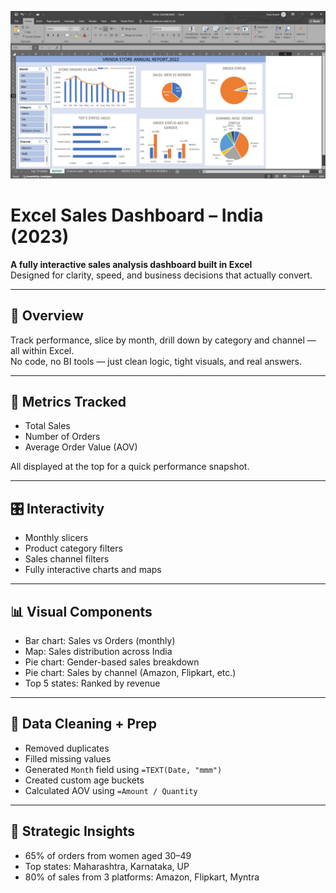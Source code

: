 <p align="center">
  <a href="dashboard.jpeg" target="_blank">
    <img src="dashboard.jpeg" alt="Excel Sales Dashboard" width="800"/>
  </a>
</p>

# Excel Sales Dashboard – India (2023)

**A fully interactive sales analysis dashboard built in Excel**  
Designed for clarity, speed, and business decisions that actually convert.

---

## 🚀 Overview

Track performance, slice by month, drill down by category and channel — all within Excel.  
No code, no BI tools — just clean logic, tight visuals, and real answers.

---

## 📌 Metrics Tracked

- Total Sales  
- Number of Orders  
- Average Order Value (AOV)  

All displayed at the top for a quick performance snapshot.

---

## 🎛️ Interactivity

- Monthly slicers  
- Product category filters  
- Sales channel filters  
- Fully interactive charts and maps

---

## 📊 Visual Components

- Bar chart: Sales vs Orders (monthly)  
- Map: Sales distribution across India  
- Pie chart: Gender-based sales breakdown  
- Pie chart: Sales by channel (Amazon, Flipkart, etc.)  
- Top 5 states: Ranked by revenue  

---

## 🧹 Data Cleaning + Prep

- Removed duplicates  
- Filled missing values  
- Generated `Month` field using `=TEXT(Date, "mmm")`  
- Created custom age buckets  
- Calculated AOV using `=Amount / Quantity`

---

## 🧠 Strategic Insights

- 65% of orders from women aged 30–49  
- Top states: Maharashtra, Karnataka, UP  
- 80% of sales from 3 platforms: Amazon, Flipkart, Myntra  
